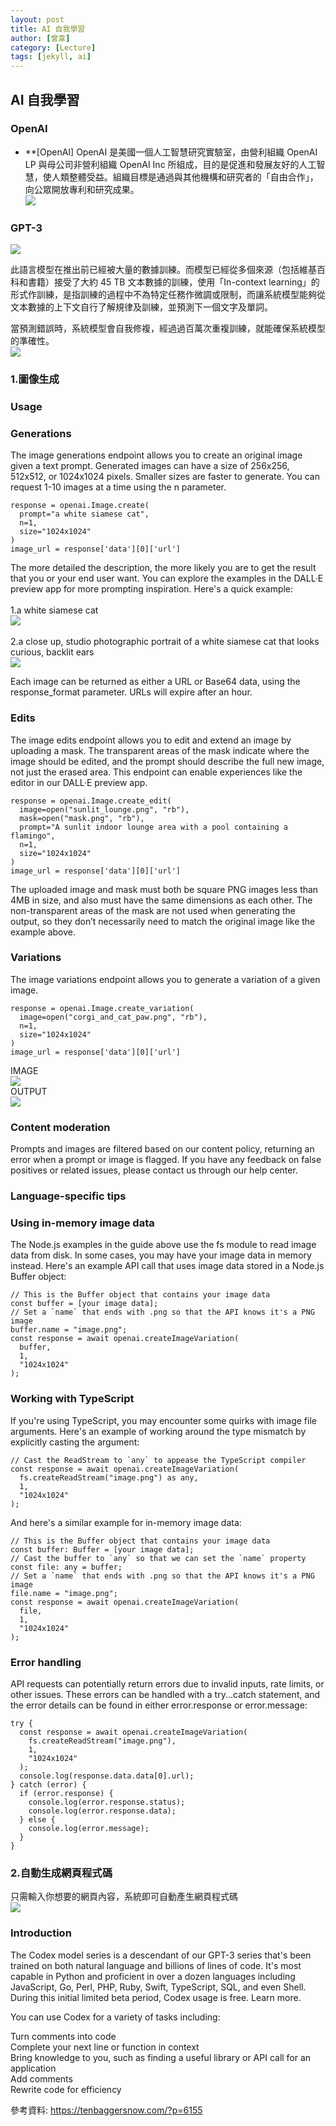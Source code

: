 ```yaml
---
layout: post
title: AI 自我學習
author: [曾韋]
category: [Lecture]
tags: [jekyll, ai]
---
```


AI 自我學習
---
### OpenAI

* **[OpenAI]
OpenAI 是美國一個人工智慧研究實驗室，由營利組織 OpenAI LP 與母公司非營利組織 OpenAI Inc 所組成，目的是促進和發展友好的人工智慧，使人類整體受益。組織目標是通過與其他機構和研究者的「自由合作」，向公眾開放專利和研究成果。<br>
![](https://tenbaggersnow.com/wp-content/uploads/2021/01/openai-1-320x133.png)

### GPT-3
![](https://tenbaggersnow.com/wp-content/uploads/2021/01/1_jfPejaM39BLFhR6FMD-pPQ-1-580x326.png)

此語言模型在推出前已經被大量的數據訓練。而模型已經從多個來源（包括維基百科和書籍）接受了大約 45 TB 文本數據的訓練，使用「In-context learning」的形式作訓練，是指訓練的過程中不為特定任務作微調或限制，而讓系統模型能夠從文本數據的上下文自行了解規律及訓練，並預測下一個文字及單詞。<br>

當預測錯誤時，系統模型會自我修複，經過過百萬次重複訓練，就能確保系統模型的準確性。<br>
![](https://github.com/wiwi22109/AI-course/blob/gh-pages/images/03-gpt3-training-step-back-prop.gif)



### 1.圖像生成<br>
### Usage<br>
### Generations<br>
The image generations endpoint allows you to create an original image given a text prompt. Generated images can have a size of 256x256, 512x512, or 1024x1024 pixels. Smaller sizes are faster to generate. You can request 1-10 images at a time using the n parameter.<br>
```
response = openai.Image.create(
  prompt="a white siamese cat",
  n=1,
  size="1024x1024"
)
image_url = response['data'][0]['url']
```
The more detailed the description, the more likely you are to get the result that you or your end user want. You can explore the examples in the DALL·E preview app for more prompting inspiration. Here's a quick example:<br>
<br>
1.a white siamese cat<br>
![](https://cdn.openai.com/API/images/guides/image_generation_simple.webp)<br>
<br>
2.a close up, studio photographic portrait of a white siamese cat that looks curious, backlit ears<br>
![](https://cdn.openai.com/API/images/guides/image_generation_detailed.webp)<br>

Each image can be returned as either a URL or Base64 data, using the response_format parameter. URLs will expire after an hour.<br>

### Edits<br>
The image edits endpoint allows you to edit and extend an image by uploading a mask. The transparent areas of the mask indicate where the image should be edited, and the prompt should describe the full new image, not just the erased area. This endpoint can enable experiences like the editor in our DALL·E preview app.<br>
```
response = openai.Image.create_edit(
  image=open("sunlit_lounge.png", "rb"),
  mask=open("mask.png", "rb"),
  prompt="A sunlit indoor lounge area with a pool containing a flamingo",
  n=1,
  size="1024x1024"
)
image_url = response['data'][0]['url']
```
The uploaded image and mask must both be square PNG images less than 4MB in size, and also must have the same dimensions as each other. The non-transparent areas of the mask are not used when generating the output, so they don’t necessarily need to match the original image like the example above.<br>

### Variations<br>
The image variations endpoint allows you to generate a variation of a given image.<br>
```
response = openai.Image.create_variation(
  image=open("corgi_and_cat_paw.png", "rb"),
  n=1,
  size="1024x1024"
)
image_url = response['data'][0]['url']
```
IMAGE<br>
![](https://cdn.openai.com/API/images/guides/image_variation_original.webp)<br>
OUTPUT<br>
![](https://cdn.openai.com/API/images/guides/image_variation_output.webp)<br>

### Content moderation<br>
Prompts and images are filtered based on our content policy, returning an error when a prompt or image is flagged. If you have any feedback on false positives or related issues, please contact us through our help center.<br>

### Language-specific tips<br>

### Using in-memory image data<br>
The Node.js examples in the guide above use the fs module to read image data from disk. In some cases, you may have your image data in memory instead. Here's an example API call that uses image data stored in a Node.js Buffer object:<br>
```
// This is the Buffer object that contains your image data
const buffer = [your image data];
// Set a `name` that ends with .png so that the API knows it's a PNG image
buffer.name = "image.png";
const response = await openai.createImageVariation(
  buffer,
  1,
  "1024x1024"
);
```
### Working with TypeScript<br>
If you're using TypeScript, you may encounter some quirks with image file arguments. Here's an example of working around the type mismatch by explicitly casting the argument:<br>

```
// Cast the ReadStream to `any` to appease the TypeScript compiler
const response = await openai.createImageVariation(
  fs.createReadStream("image.png") as any,
  1,
  "1024x1024"
);
```
And here's a similar example for in-memory image data:<br>
```
// This is the Buffer object that contains your image data
const buffer: Buffer = [your image data];
// Cast the buffer to `any` so that we can set the `name` property
const file: any = buffer;
// Set a `name` that ends with .png so that the API knows it's a PNG image
file.name = "image.png";
const response = await openai.createImageVariation(
  file,
  1,
  "1024x1024"
);
```
### Error handling<br>
API requests can potentially return errors due to invalid inputs, rate limits, or other issues. These errors can be handled with a try...catch statement, and the error details can be found in either error.response or error.message:<br>

```
try {
  const response = await openai.createImageVariation(
    fs.createReadStream("image.png"),
    1,
    "1024x1024"
  );
  console.log(response.data.data[0].url);
} catch (error) {
  if (error.response) {
    console.log(error.response.status);
    console.log(error.response.data);
  } else {
    console.log(error.message);
  }
}
```


### 2.自動生成網頁程式碼<br>
只需輸入你想要的網頁內容，系統即可自動產生網頁程式碼<br>
![](https://tenbaggersnow.com/wp-content/uploads/2021/01/https___bucketeer-e05bbc84-baa3-437e-9518-adb32be77984.s3.amazonaws.com_public_images_033c8f8c-8d90-4395-91de-5c988bec128c_600x364.gif)<br>

### Introduction<br>
The Codex model series is a descendant of our GPT-3 series that's been trained on both natural language and billions of lines of code. It's most capable in Python and proficient in over a dozen languages including JavaScript, Go, Perl, PHP, Ruby, Swift, TypeScript, SQL, and even Shell. During this initial limited beta period, Codex usage is free. Learn more.<br>

You can use Codex for a variety of tasks including:<br>

Turn comments into code<br>
Complete your next line or function in context<br>
Bring knowledge to you, such as finding a useful library or API call for an application<br>
Add comments<br>
Rewrite code for efficiency<br>


參考資料:
https://tenbaggersnow.com/?p=6155
